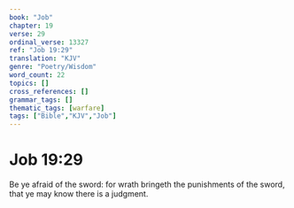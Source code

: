 ```yaml
---
book: "Job"
chapter: 19
verse: 29
ordinal_verse: 13327
ref: "Job 19:29"
translation: "KJV"
genre: "Poetry/Wisdom"
word_count: 22
topics: []
cross_references: []
grammar_tags: []
thematic_tags: [warfare]
tags: ["Bible","KJV","Job"]
---
```


# Job 19:29

Be ye afraid of the sword: for wrath bringeth the punishments of the sword, that ye may know there is a judgment.
